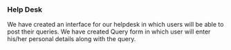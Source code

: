 ### Help Desk
We have created an interface for our helpdesk in which users will be able to post their queries.
We have created Query form in which user will enter his/her personal details along with the query.
